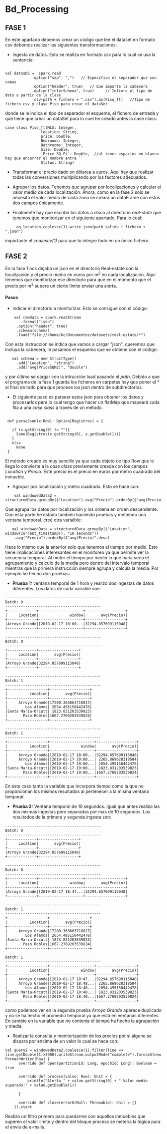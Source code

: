 # Bd_Processing

## FASE 1

En este apartado debemos crear un código que lee el dataset en formato csv debemos realizar las siguientes transformaciones:
* Ingesta de datos. Esto se realiza en formato csv para lo cual se usa la sentencia:

```

val datosDS =  spark.read
            .option("sep", ",")   // Especifico el separador que son comas
            .option("header", true)   // Que importe la cabecera
            .option("inferSchema", true)     // Infiere el tipo de dato a partir de la clase
            .csv(path + fichero + ".csv").as[Piso_ft]   //Tipo de fichero csv y clase Piso para crear el dataSet

```

donde se le indica el tipo de separador el esquema, el fichero de entrada y que tiene que crear un dataSet para lo cuel he creado antes la case class:

``` 
case class Piso_ft(MLS: Integer,
                location: String,
                price: Double,
                Bedrooms: Integer,
                Bathrooms: Integer,
                Size: Double,
                `Price SQ Ft`: Double,  //al tener espacios en blanco hay que encerrar el nombre entre ``
                Status: String)
```

* Transformar el precio dado en dólarea a euros. Aqui hay que realizar todas las conversiones multiplicando por los factores adecuados.
* Agrupar los datos. Tenemos que agrupar por localizaciones y calcular el valor medio de cada localización. Ahora, como en la fase 2 solo se necesita el valor medio de cada zona  se creará un dataFrame con estos dos campos únicamente.

* Finalmente hay que escribir los datos a disco al directorio *real-state* que tenemos que monitorizar en el siguiente
apartado. Para lo cual:

 ```
      ag_location.coalesce(1).write.json(path_salida + fichero + ".json")
 ```
 importante el *coalesce(1)* para que lo integre todo en un único fichero.


## FASE 2
En la fase 1 nos dejaba un json en el directorio Real-estate con la localización y el precio medio en euros por m<sup>2</sup> en cada localización. Aquí tenemos que monitorizar ese directorio para que en el momento que el precio por m<sup>2</sup> supere un cierto límite enviar una alerta.

#### Pasos
 * Indicar el directorio a monitorizar. Esto se consigue con el código:
 ```
     val rawData = spark.readStream
        .format("json")
      .option("header", true)
      .schema(schema)
      .load("file:///home/kc/Documentos/datasets/real-estate/*")
 
 ```
 Con esta instrucción se indica que vamos a cargar "json", queremos que incluya la cabecera, le pasamos el esquema que se 
 obtiene con el código:
 
 ```
    val schema = new StructType()
      .add("Location", "string")
      .add("avg(PriceSQM2)", "double")
 ```
 y por último se cargar con la intrucción load pasando el *path*. Debido a que el programa de la fase 1 guarda los ficheros en carpetas  hay que poner el \* al final de todo para que procese los json dentro de subdirectorios.
 
 * El siguiente paso es parsear estos json para obtener los datos y procesarlos para lo cual tengo que hacer un flatMap que mapeará cada fila a una *case class* a través de un método. 
 
 ```
 
  def parseJson(x:Row): Option[Registros] = {

    if (x.getString(0) != ""){
      Some(Registros(x.getString(0), x.getDouble(1)))
    }
    else
      None
  }
 ```
 El método creado es muy sencillo ya que cada objeto de tipo Row que le llega lo convierte a la *case class* previamente creada  con los campos *Location* y *Precio*. Este precio es el precio en euros por metro cuadrado del inmueble.
 
 * Agrupar por localización y metro cuadrado. Esto se hace con:
  ```
      val windowedData2 = structuredData.groupBy($"Location").avg("Precio").orderBy($"avg(Precio)".desc)
  
  ```
  Que agrupa los datos por localización y los ordena en orden descendente. Con esta parte he estado también haciendo pruebas y metiendo una ventana temporal. creé otra varialble:
  
  ```
     val windowedData = structuredData.groupBy($"Location", window(current_timestamp(), "10 seconds"))
      .avg("Precio").orderBy($"avg(Precio)".desc)
  ```
  Hace lo mismo que la anterior solo que tenemos el tiempo por medio. Esto tiene implicaciones interesantes en el monitoreo ya que permite ver la secuencia temporal. Al meter el tiempo por medio lo que haría sería el agrupamiento y calculo de la media pero dentro del intervalo temporal mientras que la primera instrucción siempre agrupa y calcula la media. Por ejemplo he hecho dos pruebas:
  
  * **Prueba 1:** ventana temporal de 1 hora y realizo dos ingestas de datos diferentes. Los datos de cada variable son:
  
  ```
  -------------------------------------------
Batch: 0
-------------------------------------------
+-------------+--------------------+------------------+
|     Location|              window|       avg(Precio)|
+-------------+--------------------+------------------+
|Arroyo Grande|[2019-02-17 18:00...|32294.857699115048|
+-------------+--------------------+------------------+

-------------------------------------------
Batch: 0
-------------------------------------------
+-------------+------------------+
|     Location|       avg(Precio)|
+-------------+------------------+
|Arroyo Grande|32294.857699115048|
+-------------+------------------+

-------------------------------------------
Batch: 1
-------------------------------------------
+------------------+------------------+
|          Location|       avg(Precio)|
+------------------+------------------+
|     Arroyo Grande|17280.363663716817|
|        Los Alamos| 2054.495150442478|
|Santa Maria-Orcutt| 1823.831203539823|
|       Paso Robles|1667.2769203539824|
+------------------+------------------+

-------------------------------------------
Batch: 1
-------------------------------------------
+------------------+--------------------+------------------+
|          Location|              window|       avg(Precio)|
+------------------+--------------------+------------------+
|     Arroyo Grande|[2019-02-17 18:00...|32294.857699115048|
|     Arroyo Grande|[2019-02-17 19:00...| 2265.869628318584|
|        Los Alamos|[2019-02-17 19:00...| 2054.495150442478|
|Santa Maria-Orcutt|[2019-02-17 19:00...| 1823.831203539823|
|       Paso Robles|[2019-02-17 19:00...|1667.2769203539824|
+------------------+--------------------+------------------+

  ```
  En este caso tanto la variable que incorpora tiempo como la que no proporcionan los mismos resultados al pertenecer a la
  misma ventana temporal. 
  
  
  * **Prueba 2:** Ventana temporal de 10 segundos. Igual que antes realizo las dos mismas ingestas pero separadas por mas de 10 segundos. Los resultados de la primera y segunda ingesta son:
  
  ```
  -------------------------------------------
Batch: 0
-------------------------------------------
+-------------+------------------+
|     Location|       avg(Precio)|
+-------------+------------------+
|Arroyo Grande|32294.857699115048|
+-------------+------------------+

-------------------------------------------
Batch: 0
-------------------------------------------
+-------------+--------------------+------------------+
|     Location|              window|       avg(Precio)|
+-------------+--------------------+------------------+
|Arroyo Grande|[2019-02-17 18:47...|32294.857699115048|
+-------------+--------------------+------------------+

-------------------------------------------
Batch: 1
-------------------------------------------
+------------------+------------------+
|          Location|       avg(Precio)|
+------------------+------------------+
|     Arroyo Grande|17280.363663716817|
|        Los Alamos| 2054.495150442478|
|Santa Maria-Orcutt| 1823.831203539823|
|       Paso Robles|1667.2769203539824|
+------------------+------------------+
------------------------------------------
Batch: 1
-------------------------------------------
+------------------+--------------------+------------------+
|          Location|              window|       avg(Precio)|
+------------------+--------------------+------------------+
|     Arroyo Grande|[2019-02-17 18:47...|32294.857699115048|
|     Arroyo Grande|[2019-02-17 18:48...| 2265.869628318584|
|        Los Alamos|[2019-02-17 18:48...| 2054.495150442478|
|Santa Maria-Orcutt|[2019-02-17 18:48...| 1823.831203539823|
|       Paso Robles|[2019-02-17 18:48...|1667.2769203539824|
+------------------+--------------------+------------------+
  ```
  como podemos ver en la segunda prueba *Arroyo Grande* aparece duplicado y no se ha hecho el promedio temporal ya que está en ventanas diferentes. En cambio en la variable que no contenía el tiempo ha hecho la agrupación y media.
  
* Realizar la consulta y monitorización de los precios por si alguno se dispara por encima de un valor lo cual se hace con:

```
val query2 = windowedData2.coalesce(1).filter(line => line.getDouble(1)>2000).writeStream.outputMode("complete").foreach(new ForeachWriter[Row] {
      override def open(partitionId: Long, epochId: Long): Boolean = true

      override def process(value: Row): Unit = {
          println("Alerta " + value.getString(0) + " Valor medio superado:" + value.getDouble(1))

      }

      override def close(errorOrNull: Throwable): Unit = {}
    }).start

```

Realizo un filtro primero para quedarme con aquellos inmuebles que superen el valor límite y dentro del bloque process  se 
metería la lógica para el envío de e-mails.
